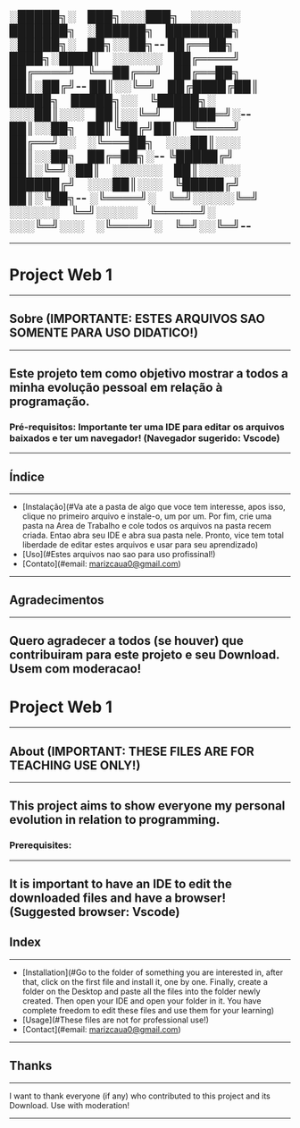 
░█████╗░ ███╗░░░███╗ ░░░░░░ ███████╗ ░██████╗ ████████╗ ░█████╗░ ██╗░░██╗--
██╔══██╗ ████╗░████║ ░░░░░░ ██╔════╝ ██╔════╝ ╚══██╔══╝ ██╔══██╗ ██║░██╔╝--
██║░░╚═╝ ██╔████╔██║ █████╗ █████╗░░ ╚█████╗░ ░░░██║░░░ ██║░░╚═╝ █████═╝░--
██║░░██╗ ██║╚██╔╝██║ ╚════╝ ██╔══╝░░ ░╚═══██╗ ░░░██║░░░ ██║░░██╗ ██╔═██╗░--
╚█████╔╝ ██║░╚═╝░██║ ░░░░░░ ██║░░░░░ ██████╔╝ ░░░██║░░░ ╚█████╔╝ ██║░╚██╗--
░╚════╝░ ╚═╝░░░░░╚═╝ ░░░░░░ ╚═╝░░░░░ ╚═════╝░ ░░░╚═╝░░░ ░╚════╝░ ╚═╝░░╚═╝--
 -------------------------------------------------------------------------

-------------------------------------------------- -------------------------------------------------- -------------------------------------------------- -------------------------------------------------- -----------------------------------

# Project Web 1
--------------------------------------------------------------------------------------------------------------------------------------------------------------------------------------------------------------------------------------------
## Sobre  (IMPORTANTE: ESTES ARQUIVOS SAO SOMENTE PARA USO DIDATICO!)
--------------------------------------------------------------------------------------------------------------------------------------------------------------------------------------------------------------------------------------------
Este projeto tem como objetivo mostrar a todos a minha evolução pessoal em relação à programação.
--------------------------------------------------------------------------------------------------------------------------------------------------------------------------------------------------------------------------------------------
### Pré-requisitos: Importante ter uma IDE para editar os arquivos baixados e ter um navegador! (Navegador sugerido: Vscode)
--------------------------------------------------------------------------------------------------------------------------------------------------------------------------------------------------------------------------------------------
## Índice
--------------------------------------------------------------------------------------------------------------------------------------------------------------------------------------------------------------------------------------------
- [Instalação](#Va ate a pasta de algo que voce tem interesse, apos isso, clique no primeiro arquivo e instale-o, um por um. Por fim, crie uma pasta na Area de Trabalho e cole todos os arquivos na pasta recem criada. Entao abra seu IDE e abra sua pasta nele. Pronto, vice tem total liberdade de editar estes arquivos e usar para seu aprendizado)
- [Uso](#Estes arquivos nao sao para uso profissinal!)
- [Contato](#email: marizcaua0@gmail.com)
- -----------------------------------------------------------------------------------------------------------------------------------------------------------------------------------------------------------------------------------------
## Agradecimentos
-------------------------------------------------------------------------------------------------------------------------------------------------------------------------------------------------------------------------------------------
Quero agradecer a todos (se houver) que contribuiram para este projeto e seu Download. Usem com moderacao!
--------------------------------------------------------------------------------------------------------------------------------------------------------------------------------------------------------------------------------------------
# Project Web 1
--------------------------------------------------------------------------------------------------------------------------------------------------------------------------------------------------------------------------------------------
## About  (IMPORTANT: THESE FILES ARE FOR TEACHING USE ONLY!)
--------------------------------------------------------------------------------------------------------------------------------------------------------------------------------------------------------------------------------------------
This project aims to show everyone my personal evolution in relation to programming.
--------------------------------------------------------------------------------------------------------------------------------------------------------------------------------------------------------------------------------------------
### Prerequisites:
--------------------------------------------------------------------------------------------------------------------------------------------------------------------------------------------------------------------------------------------
It is important to have an IDE to edit the downloaded files and have a browser! (Suggested browser: Vscode)
--------------------------------------------------------------------------------------------------------------------------------------------------------------------------------------------------------------------------------------------
## Index
--------------------------------------------------------------------------------------------------------------------------------------------------------------------------------------------------------------------------------------------
- [Installation](#Go to the folder of something you are interested in, after that, click on the first file and install it, one by one. Finally, create a folder on the Desktop and paste all the files into the folder newly created. Then open your IDE and open your folder in it. You have complete freedom to edit these files and use them for your learning)
- [Usage](#These files are not for professional use!)
- [Contact](#email: marizcaua0@gmail.com)
- -------------------------------------------------- -------------------------------------------------- -------------------------------------------------- -------------------------------------------------- -------------------------------
## Thanks
-------------------------------------------------- -------------------------------------------------- -------------------------------------------------- -------------------------------------------------- ---------------------------------
I want to thank everyone (if any) who contributed to this project and its Download. Use with moderation!
-------------------------------------------------- -------------------------------------------------- -------------------------------------------------- -------------------------------------------------- ---------------------------------

